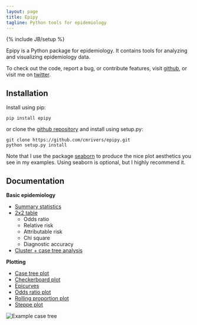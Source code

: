 ```yaml
---
layout: page
title: Epipy
tagline: Python tools for epidemiology
---
```

{% include JB/setup %}


Epipy is a Python package for epidemiology. It contains tools for analyzing and visualizing epidemiology data.

To check out the code, report a bug, or contribute features, visit [github](http://github.com/cmrivers/epipy), or visit me on [twitter](www.twitter.com/cmyeaton).

Installation
------------
Install using pip:

    pip install epipy

or clone the [github repository](http://github.com/cmrivers/epipy) and install using setup.py:

    git clone https://github.com/cmrivers/epipy.git
    python setup.py install


Note that I use the package [seaborn](http://stanford.edu/~mwaskom/software/seaborn/) to produce the nice plot aesthetics you see in my examples. Using seaborn is optional, but I highly recommend it.


Documentation
------------

**Basic epidemiology**

* [Summary statistics](analyses/2015/05/07/summary-stats/)
* [2x2 table](analyses/2015/05/07/summary-stats/)
  * Odds ratio
  * Relative risk
  * Attributable risk
  * Chi square
  * Diagnostic accuracy
* [Cluster + case tree analysis](analyses/2015/05/07/case-tree-analyses/)

**Plotting**

* [Case tree plot](plots/2015/05/11/case-tree-plot/)
* [Checkerboard plot](plots/2015/05/11/checkerboard-plot/)
* [Epicurves](plots/2015/05/11/epicurves/)
* [Odds ratio plot](plots/2015/05/11/odds-ratio-plot/)
* [Rolling proportion plot](plots/2015/05/11/rolling-proportion-plot/)
* [Steppe plot](plots/2015/05/11/steppe-plot/)

![Example case tree](https://github.com/cmrivers/epipy/blob/master/figs/example_case_tree.png?raw=true)
